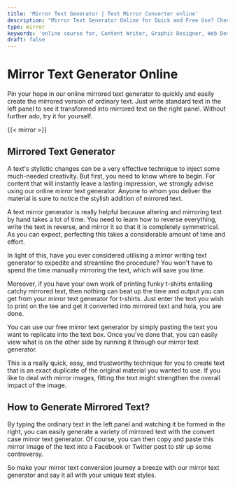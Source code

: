 ```yaml
---
title: 'Mirror Text Generator | Text Mirror Converter online'
description: "Mirror Text Generator Online for Quick and Free Use? Check Out the Mirror Text Converter at Convert my text. Find Out More convertor tools here"
type: mirror
keywords: 'online course for, Content Writer, Graphic Designer, Web Developer, Software Engineer, Frontend Developer graphic designer, UI designer, digital marketing'
draft: false
---
```


# Mirror Text Generator Online

Pin your hope in our online  mirrored text generator to quickly and easily create the mirrored version of ordinary text. Just write standard text in the left panel to see it transformed into mirrored text on the right panel. Without further ado, try it for yourself.

{{< mirror >}}

## Mirrored Text Generator

A text's stylistic changes can be a very effective technique to inject some much-needed creativity. But first, you need to know where to begin. For content that will instantly leave a lasting impression, we strongly advise using our online mirror text generator. Anyone to whom you deliver the material is sure to notice the stylish addition of mirrored text.

A text mirror generator is really helpful because altering and mirroring text by hand takes a lot of time. You need to learn how to reverse everything, write the text in reverse, and mirror it so that it is completely symmetrical. As you can expect, perfecting this takes a considerable amount of time and effort.

In light of this, have you ever considered utilising a mirror writing text generator to expedite and streamline the procedure? You won't have to spend the time manually mirroring the text, which will save you time.

Moreover, if you have your own work of printing funky t-shirts entailing catchy mirrored text, then nothing can beat up the time and output you can get from your mirror text generator for t-shirts. Just enter the text you wish to print on the tee and get it converted into mirrored text and hola, you are done. 

You can use our free mirror text generator by simply pasting the text you want to replicate into the text box. Once you've done that, you can easily view what is on the other side by running it through our mirror text generator.

This is a really quick, easy, and trustworthy technique for you to create text that is an exact duplicate of the original material you wanted to use. If you like to deal with mirror images, fitting the text might strengthen the overall impact of the image.

## How to Generate Mirrored Text?
By typing the ordinary text in the left panel and watching it be formed in the right, you can easily generate a variety of mirrored text with the convert case mirror text generator. Of course, you can then copy and paste this mirror image of the text into a Facebook or Twitter post to stir up some controversy.

So make your mirror text conversion journey a breeze with our mirror text generator and say it all with your unique text styles. 
